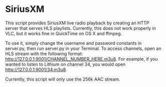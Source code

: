 # SiriusXM
This script provides SiriusXM live radio playback by creating an HTTP server that serves HLS playlists. Currently, this does not work properly in VLC, but it works fine in QuickTime on OS X and ffmpeg.

To use it, simply change the username and password constants in server.py, then run server.py in your Terminal. To access channels, open an HLS stream with the following format: http://127.0.0.1:9001/CHANNEL_NUMBER_HERE.m3u8. For example, if you wanted to listen to Lithium on channel 34, you would open http://127.0.0.1:9001/34.m3u8.

Currently, this script will only use the 256k AAC stream.
